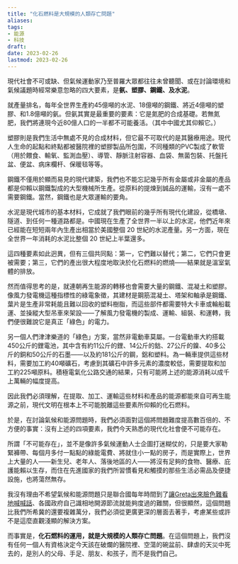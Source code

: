 ```yaml
---
title: "化石燃料是大規模的人類存亡問題"
aliases: 
tags:
- 能源
- 科技
draft: 
date: 2023-02-26
lastmod: 2023-02-26
---
```

現代社會不可或缺、但氣候運動家乃至普羅大眾都往往未曾聽聞、或在討論環境和氣候議題時經常樂意忽略的四大要素，是**氨、塑膠、鋼鐵、及水泥**。

就產量排名，每年全世界生產約45億噸的水泥、18億噸的鋼鐵、將近4億噸的塑膠、和1.8億噸的氨。但氨其實是最重要的要素：它是氮肥的合成基礎。若無氮肥，我們將連現今近80億人口的一半都不可能養活。（其中中國尤其仰賴它。）

塑膠則是我們生活中無處不見的合成材料，但它最不可取代的是其醫療用途。現代人生命的起點和終點都被醫院裡的塑膠製品所包圍，不同種類的PVC製成了軟管（用於餵食、輸氧、監測血壓）、導管、靜脈注射容器、血袋、無菌包裝、托盤托盆、便盆、病床欄杆、保暖毯等等。

鋼鐵不僅用於顯而易見的現代建築，我們也不能忘記幾乎所有金屬或非金屬的產品都是仰賴以鋼鐵製成的大型機械所生產。從原料的提煉到誠品的運輸，沒有一處不需要鋼鐵。當然，鋼鐵也是大眾運輸的要角。

水泥是現代城市的基本材料，它成就了我們眼前的幾乎所有現代化建設，從橋墩、隧道、到任何一種道路都是。中國現在生產了全世界一半以上的水泥，他們近年來已經能在短短兩年內生產出相當於美國整個 20 世紀的水泥產量。另一方面，現在全世界一年消耗的水泥比整個 20 世紀上半葉還多。

這四種要素如此迥異，但有三個共同點：第一，它們難以替代；第二，它們只會更被需要；第三，它們的產出很大程度地取決於化石燃料的燃燒——結果就是溫室氣體的排放。

然而值得思考的是，就連朝再生能源的轉移也會需要大量的鋼鐵、混凝土和塑膠。像風力發電機這種指標性的綠電象徵，其建材是鋼筋混凝土、塔架和軸承是鋼鐵、葉片是生產非常耗能且難以回收的塑料樹脂，而這些部件都需要特大卡車或輪船載運、並操縱大型吊車來架設——了解風力發電機的製成、運輸、組裝、和運轉，我們便很難說它是真正「綠色」的電力。

另一個人們津津樂道的「綠色」方案，當然非電動車莫屬。一台電動車大約搭載450公斤的鋰電池，其中含有約11公斤的鋰、14公斤的鈷、27公斤的鎳、40多公斤的銅和50公斤的石墨——以及約181公斤的鋼，鋁和塑料。為一輛車提供這些材料，需要加工約40噸礦石，考慮到其礦石中許多元素的濃度較低，需要提取和加工約225噸原料。積極電氣化公路交通的結果，只有可能將上述的能源消耗以成千上萬輛的幅度提高。

因此我們必須理解，在提取、加工、運輸這些材料和產品的能源都能來自可再生能源之前，現代文明在根本上不可能脫離這些要素所仰賴的化石燃料。

於是，在討論氣候和能源問題時，我們必須面對這個將問題難度提高數百倍的、不方便的事實：沒有上述的四項要素，我們今天熟悉的現代化社會便不可能存在。

所謂「不可能存在」，並不是像許多氣候運動人士企圖打迷糊仗的，只是要大家勒緊褲帶、每個月多付一點點的綠能電費、將就住小一點的房子，而是實際上，世界上大量的人——新生兒、老年人、落後地區的人——將沒有足夠的食物、醫療、庇護能賴以生存，而住在先進國家的我們所習慣看見和觸摸的那些生活必需品及便捷設施，也將蕩然無存。

我沒有理由不希望氣候和能源問題只是聯合國每年時間到了[讓Greta出來臉色難看地喊喊話](氣候運動家是對民主的侮辱)、各國政府自己識相地開源節流就能夠度過的難關，但很顯然，這個問題比我們所希冀的還要複雜萬分，我們必須從更廣更深的層面去著手，考慮某些或許不是這麼直觀淺顯的解決方案。

而事實是，**化石燃料的運用，就是大規模的人類存亡問題**。在這個問題上，我們沒有任何一個人有資格決定今天該在破爛的醫院裡、空蕩的碗盆前、肆虐的天災中死去的，是別人的父母、手足、朋友、和孩子，而不是我們自己。